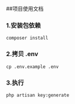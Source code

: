 ##项目使用文档
### 1.安装包依赖
    composer install
### 2.拷贝 .env
    cp .env.example .env
### 3.执行
    php artisan key:generate